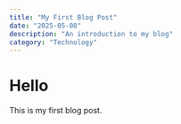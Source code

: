 ```yaml
---
title: "My First Blog Post"
date: "2025-05-08"
description: "An introduction to my blog"
category: "Technology"
---
```


# Hello

This is my first blog post.

